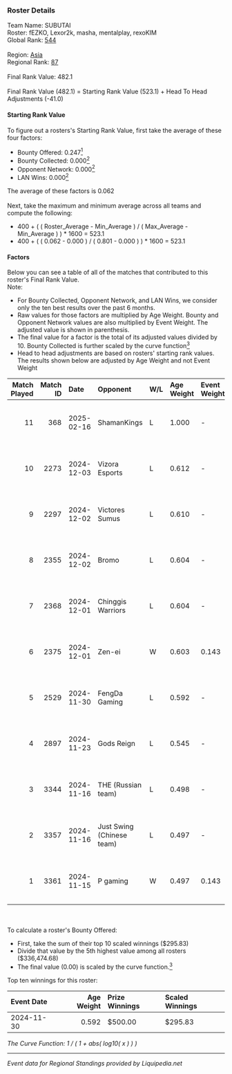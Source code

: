 ### Roster Details<br />
Team Name: SUBUTAI<br />
Roster: fEZKO, Lexor2k, masha, mentalplay, rexoKIM<br />
Global Rank: [544](../standings_global.md)<br />
<br />
Region: [Asia]( ../standings_asia.md)<br />
Regional Rank: [87]( ../standings_asia.md)<br />
<br />
Final Rank Value:  482.1<br />
<br />
Final Rank Value (482.1) = Starting Rank Value (523.1) + Head To Head Adjustments (-41.0)<br />

#### Starting Rank Value<br />
To figure out a rosters's Starting Rank Value, first take the average of these four factors:<br />
- Bounty Offered: 0.247[<sup>1</sup>](#table2)
- Bounty Collected: 0.000[<sup>2</sup>](#table1)
- Opponent Network: 0.000[<sup>2</sup>](#table1)
- LAN Wins: 0.000[<sup>2</sup>](#table1)

The average of these factors is 0.062<br />
<br />
Next, take the maximum and minimum average across all teams and compute the following:<br />
- 400 + ( ( Roster_Average - Min_Average ) / ( Max_Average - Min_Average ) ) * 1600 = 523.1
- 400 + ( ( 0.062 - 0.000 ) / ( 0.801 - 0.000 ) ) * 1600 = 523.1


#### Factors<br />
Below you can see a table of all of the matches that contributed to this roster's Final Rank Value.<br />
Note:<br />

- For Bounty Collected, Opponent Network, and LAN Wins, we consider only the ten best results over the past 6 months.
- Raw values for those factors are multiplied by Age Weight. Bounty and Opponent Network values are also multiplied by Event Weight. The adjusted value is shown in parenthesis.
- The final value for a factor is the total of its adjusted values divided by 10. Bounty Collected is further scaled by the curve function[<sup>3</sup>](#curveFunction)
- Head to head adjustments are based on rosters' starting rank values. The results shown below are adjusted by Age Weight and not Event Weight
<span id="table1"></span><br />


| Match Played | Match ID | Date       | Opponent                  | W/L | Age Weight | Event Weight | Bounty Collected | Opponent Network | LAN Wins  | H2H Adj. | Roster                                      |
| -: | -: | :- | :- | :- | :- | :- | :- | :- | :- | -: | :- |
|           11 |      368 | 2025-02-16 | ShamanKings               | L   | 1.000      | -            | -                | -                | -         |   -15.15 | fEZKO, Lexor2k, masha, mentalplay, rexoKIM  |
|           10 |     2273 | 2024-12-03 | Vizora Esports            | L   | 0.612      | -            | -                | -                | -         |   -10.37 | Dulgun, fEZKO, mentalplay, oyhamad, rexoKIM |
|            9 |     2297 | 2024-12-02 | Victores Sumus            | L   | 0.610      | -            | -                | -                | -         |    -4.35 | Dulgun, fEZKO, mentalplay, oyhamad, rexoKIM |
|            8 |     2355 | 2024-12-02 | Bromo                     | L   | 0.604      | -            | -                | -                | -         |    -4.67 | Dulgun, fEZKO, mentalplay, oyhamad, rexoKIM |
|            7 |     2368 | 2024-12-01 | Chinggis Warriors         | L   | 0.604      | -            | -                | -                | -         |    -1.99 | Dulgun, fEZKO, mentalplay, oyhamad, rexoKIM |
|            6 |     2375 | 2024-12-01 | Zen-ei                    | W   | 0.603      | 0.143        | 0.000 (0.000)    | 0.000 (0.000)    | 0 (0.000) |     6.52 | Dulgun, fEZKO, mentalplay, oyhamad, rexoKIM |
|            5 |     2529 | 2024-11-30 | FengDa Gaming             | L   | 0.592      | -            | -                | -                | -         |    -4.94 | Dulgun, fEZKO, mentalplay, oyhamad, rexoKIM |
|            4 |     2897 | 2024-11-23 | Gods Reign                | L   | 0.545      | -            | -                | -                | -         |    -2.30 | Dulgun, fEZKO, kiLLa, mentalplay, rexoKIM   |
|            3 |     3344 | 2024-11-16 | THE (Russian team)        | L   | 0.498      | -            | -                | -                | -         |    -4.86 | Dulgun, fEZKO, mentalplay, oyhamad, rexoKIM |
|            2 |     3357 | 2024-11-16 | Just Swing (Chinese team) | L   | 0.497      | -            | -                | -                | -         |    -4.09 | Dulgun, fEZKO, mentalplay, oyhamad, rexoKIM |
|            1 |     3361 | 2024-11-15 | P gaming                  | W   | 0.497      | 0.143        | 0.000 (0.000)    | 0.000 (0.000)    | 0 (0.000) |     5.18 | Dulgun, fEZKO, mentalplay, oyhamad, rexoKIM |

<br />
<span id="table2"></span><br />
To calculate a roster's Bounty Offered:<br />

- First, take the sum of their top 10 scaled winnings ($295.83)
- Divide that value by the 5th highest value among all rosters ($336,474.68)
- The final value (0.00) is scaled by the curve function.[<sup>3</sup>](#curveFunction)

Top ten winnings for this roster:<br />

| Event Date | Age Weight | Prize Winnings | Scaled Winnings |
| :- | -: | :- | :- |
| 2024-11-30 |      0.592 | $500.00        | $295.83         |


<span id="curveFunction"></span>_The Curve Function: 1 / ( 1 + abs( log10( x ) ) )_<br />

---
_Event data for Regional Standings provided by Liquipedia.net_<br />
